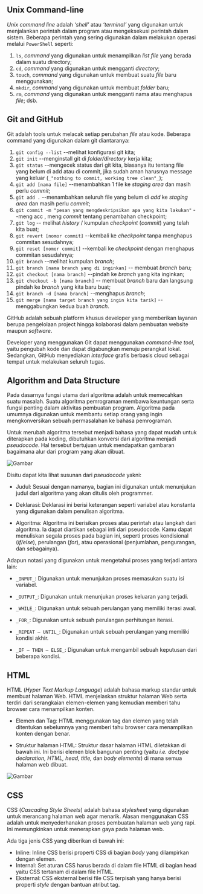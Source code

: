 ## Unix Command-line
_Unix command line_ adalah _‘shell’_ atau _‘terminal’_ yang digunakan untuk menjalankan perintah dalam program atau mengeksekusi perintah dalam sistem. Beberapa perintah yang sering digunakan dalam melakukan operasi melalui `PowerShell` seperti: 

1. `ls`, _command_ yang digunakan untuk menampilkan _list file_ yang berada dalam suatu directory; 
2. `cd`, _command_ yang digunakan untuk mengganti _directory_; 
3. `touch`, _command_ yang digunakan untuk membuat suatu _file_ baru menggunakan; 
4. `mkdir`, _command_ yang digunakan untuk membuat _folder_ baru; 
5. `rm`, _command_ yang digunakan untuk mengganti nama atau menghapus _file_; dsb.

## Git and GitHub
Git adalah tools untuk melacak setiap perubahan _file_ atau kode. Beberapa command yang digunakan dalam git diantaranya: 

1. `git config --list` --melihat konfigurasi git kita; 
2. `git init` --menginstall git di _folder/directory_ kerja kita; 
3. `git status` --mengecek status dari git kita, biasanya itu tentang file yang belum di add atau di commit, jika sudah aman harusnya message yang keluar (`_"nothing to commit, working tree clean"_`); 
4. `git add [nama file]` --menambahkan 1 file ke _staging area_ dan masih perlu _commit_; 
5. `git add .` --menambahkan seluruh file yang belum di _add_ ke _staging area_ dan masih perlu _commit_; 
6. `git commit -m "pesan yang mengdeskripsikan apa yang kita lakukan"` --meng acc , meng _commit_ tentang penambahan checkpoint; 
7. `git log` -- melihat _history_ / kumpulan _checkpoint_ (_commit_) yang telah kita buat; 
8. `git revert [nomor commit]` --kembali ke _checkpoint_ tanpa menghapus commitan sesudahnya; 
9. `git reset [nomor commit]` --kembali ke _checkpoint_ dengan menghapus commitan sesudahnya; 
10. `git branch` --melihat kumpulan _branch_; 
11. `git branch [nama branch yang di inginkan]` -- membuat _branch_ baru; 
12. `git checkout [nama branch]` --pindah ke _branch_ yang kita inginkan; 
13. `git checkout -b [nama branch]` -- membuat _branch_ baru dan langsung pindah ke _branch_ yang kita baru buat; 
14. `git branch -d [nama branch]` --menghapus _branch_; 
15. `git merge [nama target branch yang ingin kita tarik]` --menggabungkan kedua buah _branch_.

GitHub adalah sebuah platform khusus developer yang memberikan layanan berupa pengelolaan project hingga kolaborasi dalam pembuatan website maupun _software_.

Developer yang menggunakan Git dapat menggunakan _command-line tool_, yaitu pengubah kode dan dapat digabungkan menuju perangkat lokal. Sedangkan, GitHub menyediakan _interface_ grafis berbasis cloud sebagai tempat untuk melakukan seluruh tugas.

## Algorithm and Data Structure
Pada dasarnya fungsi utama dari algoritma adalah untuk memecahkan suatu masalah. Suatu algoritma pemrograman membawa keuntungan serta fungsi penting dalam aktivitas pembuatan program. Algoritma pada umumnya digunakan untuk membantu setiap orang yang ingin mengkonversikan sebuah permasalahan ke bahasa pemrograman.

Untuk merubah algoritma tersebut menjadi bahasa yang dapat mudah untuk diterapkan pada koding, dibutuhkan konversi dari algoritma menjadi _pseudocode_. Hal tersebut bertujuan untuk mendapatkan gambaran bagaimana alur dari program yang akan dibuat.

![Gambar](https://www.dicoding.com/blog/wp-content/uploads/2021/08/Contoh-pseudocode-ganjil-genap.png)

Disitu dapat kita lihat susunan dari _pseudocode_ yakni:

- Judul: Sesuai dengan namanya, bagian ini digunakan untuk menunjukan judul dari algoritma yang akan ditulis oleh programmer.

- Deklarasi: Deklarasi ini berisi keterangan seperti variabel atau konstanta yang digunakan dalam penulisan algoritma.

- Algoritma: Algoritma ini berisikan proses atau perintah atau langkah dari algoritma. Ia dapat diartikan sebagai inti dari pseudocode. Kamu dapat menuliskan segala proses pada bagian ini, seperti proses kondisional (_if/else_), perulangan (_for_), atau operasional (penjumlahan, pengurangan, dan sebagainya).

Adapun notasi yang digunakan untuk mengetahui proses yang terjadi antara lain:

- `_INPUT_`: Digunakan untuk menunjukan proses memasukan suatu isi variabel.

- `_OUTPUT_`: Digunakan untuk menunjukan proses keluaran yang terjadi.

- `_WHILE_`: Digunakan untuk sebuah perulangan yang memiliki iterasi awal.

- `_FOR_`: Digunakan untuk sebuah perulangan perhitungan iterasi.

- `_REPEAT – UNTIL_`: Digunakan untuk sebuah perulangan yang memiliki kondisi akhir.

- `_IF – THEN – ELSE_`: Digunakan untuk mengambil sebuah keputusan dari beberapa kondisi.

## HTML

HTML (_Hyper Text Markup Language_) adalah bahasa markup standar untuk membuat halaman Web. HTML menjelaskan struktur halaman Web serta terdiri dari serangkaian elemen-elemen yang kemudian memberi tahu browser cara menampilkan konten.

- Elemen dan Tag: HTML menggunakan tag dan elemen yang telah ditentukan sebelumnya yang memberi tahu browser cara menampilkan konten dengan benar.

- Struktur halaman HTML: Struktur dasar halaman HTML diletakkan di bawah ini. Ini berisi elemen blok bangunan penting (yaitu _i.e. doctype declaration, HTML, head, title,_ dan _body elements_) di mana semua halaman web dibuat.

![Gambar](https://media.geeksforgeeks.org/wp-content/cdn-uploads/20220401160946/HTML-Basic-Format-768x534.png)

## CSS

CSS (_Cascading Style Sheets_) adalah bahasa _stylesheet_ yang digunakan untuk merancang halaman web agar menarik. Alasan menggunakan CSS adalah untuk menyederhanakan proses pembuatan halaman web yang rapi. Ini memungkinkan untuk menerapkan gaya pada halaman web.

Ada tiga jenis CSS yang diberikan di bawah ini: 
- Inline: Inline CSS berisi properti CSS di bagian _body_ yang dilampirkan dengan elemen.
- Internal: Set aturan CSS harus berada di dalam file HTML di bagian head yaitu CSS tertanam di dalam file HTML.
- Eksternal: CSS eksternal berisi file CSS terpisah yang hanya berisi properti _style_ dengan bantuan atribut tag.